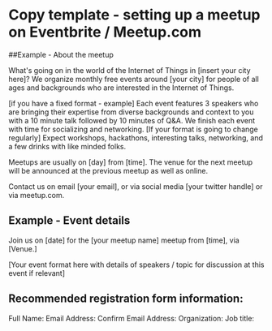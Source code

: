 # Copy template - setting up a meetup on Eventbrite / Meetup.com

##Example - About the meetup

What's going on in the world of the Internet of Things in [insert your city here]? We organize monthly free events around [your city] for people of all ages and backgrounds who are interested in the Internet of Things.

[if you have a fixed format - example] Each event features 3 speakers who are bringing their expertise from diverse backgrounds and context to you with a 10 minute talk followed by 10 minutes of Q&A. We finish each event with time for socializing and networking.
[If your format is going to change regularly] Expect workshops, hackathons, interesting talks, networking, and a few drinks with like minded folks.

Meetups are usually on [day] from [time]. The venue for the next meetup will be announced at the previous meetup as well as online.

Contact us on email [your email], or via social media [your twitter handle] or via meetup.com.

## Example - Event details 

Join us on [date] for the [your meetup name] meetup from [time], via [Venue.]

[Your event format here with details of speakers / topic for discussion at this event if relevant]

## Recommended registration form information: 

Full Name: 
Email Address: 
Confirm Email Address: 
Organization: 
Job title: 
